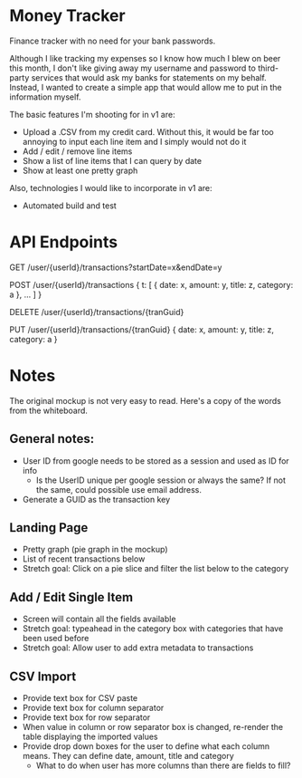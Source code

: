 # Money Tracker
Finance tracker with no need for your bank passwords.

Although I like tracking my expenses so I know how much I blew on beer this month, I don't like giving away my username and password to third-party services that would ask my banks for statements on my behalf. Instead, I wanted to create a simple app that would allow me to put in the information myself.

The basic features I'm shooting for in v1 are:
* Upload a .CSV from my credit card. Without this, it would be far too annoying to input each line item and I simply would not do it
* Add / edit / remove line items
* Show a list of line items that I can query by date
* Show at least one pretty graph

Also, technologies I would like to incorporate in v1 are:
* Automated build and test

# API Endpoints
GET /user/{userId}/transactions?startDate=x&endDate=y

POST /user/{userId}/transactions
  { t: [ { date: x, amount: y, title: z, category: a }, ... ] }
  
DELETE /user/{userId}/transactions/{tranGuid}

PUT /user/{userId}/transactions/{tranGuid}
  { date: x, amount: y, title: z, category: a }

# Notes
The original mockup is not very easy to read. Here's a copy of the words from the whiteboard.

## General notes:
* User ID from google needs to be stored as a session and used as ID for info
  * Is the UserID unique per google session or always the same? If not the same, could possible use email address.
* Generate a GUID as the transaction key

## Landing Page
* Pretty graph (pie graph in the mockup)
* List of recent transactions below
* Stretch goal: Click on a pie slice and filter the list below to the category

## Add / Edit Single Item
* Screen will contain all the fields available
* Stretch goal: typeahead in the category box with categories that have been used before
* Stretch goal: Allow user to add extra metadata to transactions

## CSV Import
* Provide text box for CSV paste
* Provide text box for column separator
* Provide text box for row separator
* When value in column or row separator box is changed, re-render the table displaying the imported values
* Provide drop down boxes for the user to define what each column means. They can define date, amount, title and category
  * What to do when user has more columns than there are fields to fill?
